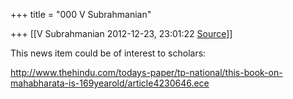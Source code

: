 +++
title = "000 V Subrahmanian"

+++
[[V Subrahmanian	2012-12-23, 23:01:22 [Source](https://groups.google.com/g/bvparishat/c/6fCjJ5Hqnng)]]



This news item could be of interest to scholars:  
  
<http://www.thehindu.com/todays-paper/tp-national/this-book-on-mahabharata-is-169yearold/article4230646.ece>  

